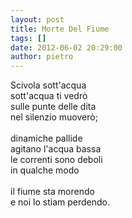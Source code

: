 ```yaml
---
layout: post
title: Morte Del Fiume
tags: []
date: 2012-06-02 20:29:00
author: pietro
---
```

Scivola sott'acqua<br/>sott'acqua ti vedrò<br/>sulle punte delle dita<br/>nel silenzio muoverò;<br/><br/>dinamiche pallide<br/>agitano l'acqua bassa<br/>le correnti sono deboli<br/>in qualche modo<br/><br/>il fiume sta morendo<br/>e noi lo stiam perdendo.
